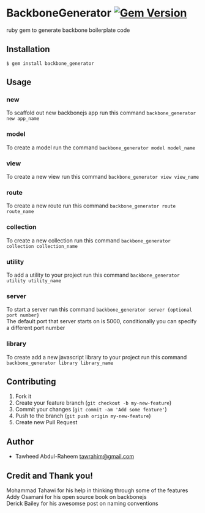 # BackboneGenerator [![Gem Version](https://badge.fury.io/rb/backbone_generator.png)](http://badge.fury.io/rb/backbone_generator)

 ruby gem to generate backbone boilerplate code

## Installation

    $ gem install backbone_generator

## Usage

### new
To scaffold out new backbonejs app run this command
`backbone_generator new app_name`  

### model
To create a model run the command
`backbone_generator model model_name` 

### view
To create a new view run this command
`backbone_generator view view_name`  

### route
To create a new route run this command
`backbone_generator route route_name` 

### collection
To create a new collection run this command
`backbone_generator collection collection_name`  

### utility
To add a utility to your project run this command
`backbone_generator utility utility_name`  

### server
To start a server run this command
`backbone_generator server {optional port number}`    
The default port that server starts on is 5000, conditionally you can specify a different port number


### library
To create add a new javascript library to your project run this command
`backbone_generator library library_name`   

## Contributing

1. Fork it
2. Create your feature branch (`git checkout -b my-new-feature`)
3. Commit your changes (`git commit -am 'Add some feature'`)
4. Push to the branch (`git push origin my-new-feature`)
5. Create new Pull Request

## Author
 - Tawheed Abdul-Raheem <tawrahim@gmail.com>

## Credit and Thank you!
Mohammad Tahawi for his help in thinking through some of the features   
Addy Osamani for his open source book on backbonejs   
Derick Bailey for his awesomse post on naming conventions  
